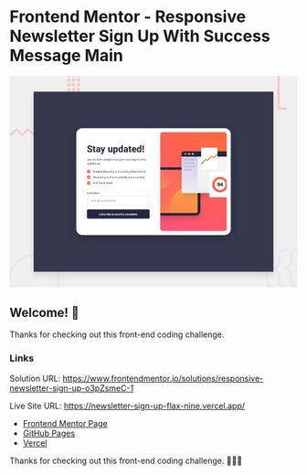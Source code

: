 # Frontend Mentor - Responsive Newsletter Sign Up With Success Message Main

![Design preview for the Intro component with sign up form coding challenge](./design/desktop-preview.jpg)

## Welcome! 👋

Thanks for checking out this front-end coding challenge.

### Links
Solution URL: https://www.frontendmentor.io/solutions/responsive-newsletter-sign-up-o3pZsmeC-1

Live Site URL: https://newsletter-sign-up-flax-nine.vercel.app/

- [Frontend Mentor Page](https://www.frontendmentor.io/profile/rocioizq)
- [GitHub Pages](https://github.com/rocioizq)
- [Vercel](https://vercel.com/rocioizqs-projects)


Thanks for checking out this front-end coding challenge.
🚀🚀🚀
